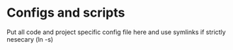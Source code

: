 # Configs and scripts

Put all code and project specific config file here and use symlinks if strictly nesecary (ln -s) 